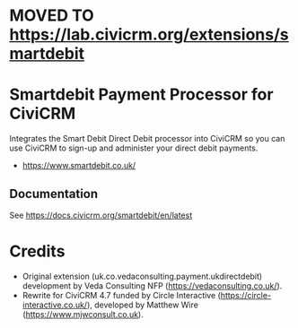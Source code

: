 # MOVED TO https://lab.civicrm.org/extensions/smartdebit


# Smartdebit Payment Processor for CiviCRM

Integrates the Smart Debit Direct Debit processor into CiviCRM so you can use CiviCRM to sign-up and administer your direct debit payments.

* https://www.smartdebit.co.uk/

## Documentation
See https://docs.civicrm.org/smartdebit/en/latest

# Credits
* Original extension (uk.co.vedaconsulting.payment.ukdirectdebit) development by Veda Consulting NFP (https://vedaconsulting.co.uk/).
* Rewrite for CiviCRM 4.7 funded by Circle Interactive (https://circle-interactive.co.uk/), developed by Matthew Wire (https://www.mjwconsult.co.uk).
